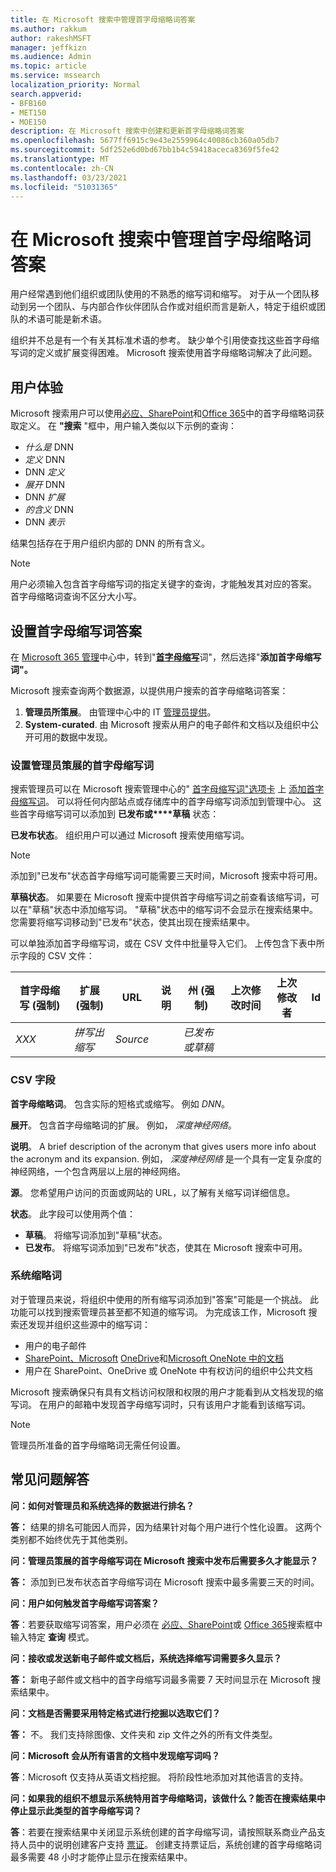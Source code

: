 ```yaml
---
title: 在 Microsoft 搜索中管理首字母缩略词答案
ms.author: rakkum
author: rakeshMSFT
manager: jeffkizn
ms.audience: Admin
ms.topic: article
ms.service: mssearch
localization_priority: Normal
search.appverid:
- BFB160
- MET150
- MOE150
description: 在 Microsoft 搜索中创建和更新首字母缩略词答案
ms.openlocfilehash: 5677ff6915c9e43e2559964c40086cb360a05db7
ms.sourcegitcommit: 5df252e6d0bd67bb1b4c59418aceca8369f5fe42
ms.translationtype: MT
ms.contentlocale: zh-CN
ms.lasthandoff: 03/23/2021
ms.locfileid: "51031365"
---
```

# <a name="manage-acronyms-answers-in-microsoft-search"></a>在 Microsoft 搜索中管理首字母缩略词答案

用户经常遇到他们组织或团队使用的不熟悉的缩写词和缩写。 对于从一个团队移动到另一个团队、与内部合作伙伴团队合作或对组织而言是新人，特定于组织或团队的术语可能是新术语。

组织并不总是有一个有关其标准术语的参考。 缺少单个引用使查找这些首字母缩写词的定义或扩展变得困难。 Microsoft 搜索使用首字母缩略词解决了此问题。

## <a name="what-users-experience"></a>用户体验

Microsoft 搜索用户可以使用[必应](https://Bing.com)[、SharePoint](https://products.office.com/sharepoint/collaboration)和[Office 365](https://Office.com)中的首字母缩略词获取定义。 在 **"搜索** "框中，用户输入类似以下示例的查询：

- *什么是* DNN
- *定义* DNN
- DNN *定义*
- *展开* DNN
- DNN *扩展*
- *的含义* DNN
- DNN *表示*

结果包括存在于用户组织内部的 DNN 的所有含义。

> [!NOTE]
> 用户必须输入包含首字母缩写词的指定关键字的查询，才能触发其对应的答案。 首字母缩略词查询不区分大小写。

## <a name="set-up-acronyms-answers"></a>设置首字母缩写词答案

在 [Microsoft 365 管理](https://admin.microsoft.com)中心中，转到"[**首字母缩写**](https://admin.microsoft.com/Adminportal/Home#/MicrosoftSearch/acronyms)词"，然后选择"**添加首字母缩写词"。**

Microsoft 搜索查询两个数据源，以提供用户搜索的首字母缩略词答案：

1. **管理员所策展**。 由管理中心中的 IT [管理员提供](https://admin.microsoft.com/Adminportal/Home#/MicrosoftSearch/acronyms)。
2. **System-curated**. 由 Microsoft 搜索从用户的电子邮件和文档以及组织中公开可用的数据中发现。

### <a name="set-up-admin-curated-acronyms"></a>设置管理员策展的首字母缩写词

搜索管理员可以在 Microsoft 搜索管理中心的" [首字母缩写词"选项卡](https://admin.microsoft.com/Adminportal/Home#/MicrosoftSearch/acronyms) 上  [添加首字母缩写词](https://admin.microsoft.com/Adminportal/Home#/MicrosoftSearch)。 可以将任何内部站点或存储库中的首字母缩写词添加到管理中心。 这些首字母缩写词可以添加到 **已发布或****草稿** 状态：

**已发布状态**。 组织用户可以通过 Microsoft 搜索使用缩写词。

> [!NOTE]
> 添加到"已发布"状态首字母缩写词可能需要三天时间，Microsoft 搜索中将可用。

**草稿状态**。 如果要在 Microsoft 搜索中提供首字母缩写词之前查看该缩写词，可以在"草稿"状态中添加缩写词。 "草稿"状态中的缩写词不会显示在搜索结果中。 您需要将缩写词移动到"已发布"状态，使其出现在搜索结果中。

可以单独添加首字母缩写词，或在 CSV 文件中批量导入它们。 上传包含下表中所示字段的 CSV 文件：

| 首字母缩写 (强制)  | 扩展 (强制)  | URL | 说明  | 州 (强制)  | 上次修改时间 | 上次修改者 | Id |
| --------- | --------- | --------- | ---------- | --------- |--------- |--------- |--------- |
| *XXX* | *拼写出缩写* | *Source* |  | *已发布或草稿* |  |  |  |

### <a name="csv-fields"></a>CSV 字段

**首字母缩略词**。 包含实际的短格式或缩写。 例如 *DNN*。

**展开**。 包含首字母缩略词的扩展。 例如， *深度神经网络*。

**说明**。 A brief description of the acronym that gives users more info about the acronym and its expansion. 例如， *深度神经网络* 是一个具有一定复杂度的神经网络，一个包含两层以上层的神经网络。

**源**。 您希望用户访问的页面或网站的 URL，以了解有关缩写词详细信息。

**状态**。 此字段可以使用两个值：

- **草稿**。 将缩写词添加到"草稿"状态。
- **已发布**。 将缩写词添加到"已发布"状态，使其在 Microsoft 搜索中可用。

### <a name="system-curated-acronyms"></a>系统缩略词

对于管理员来说，将组织中使用的所有缩写词添加到"答案"可能是一个挑战。 此功能可以找到搜索管理员甚至都不知道的缩写词。 为完成该工作，Microsoft 搜索还发现并组织这些源中的缩写词：

- 用户的电子邮件
- [SharePoint、Microsoft](https://products.office.com/sharepoint/collaboration) [OneDrive]( https://onedrive.live.com/about/)和[Microsoft OneNote 中的文档](https://www.onenote.com/)
- 用户在 SharePoint、OneDrive 或 OneNote 中有权访问的组织中公共文档

Microsoft 搜索确保只有具有文档访问权限和权限的用户才能看到从文档发现的缩写词。 在用户的邮箱中发现首字母缩写词时，只有该用户才能看到该缩写词。

> [!NOTE]
> 管理员所准备的首字母缩略词无需任何设置。

## <a name="frequently-asked-questions"></a>常见问题解答

**问：如何对管理员和系统选择的数据进行排名？**

**答：** 结果的排名可能因人而异，因为结果针对每个用户进行个性化设置。 这两个类别都不始终优先于其他类别。

**问：管理员策展的首字母缩写词在 Microsoft 搜索中发布后需要多久才能显示？**

**答：**  添加到已发布状态首字母缩写词在 Microsoft 搜索中最多需要三天的时间。

**问：用户如何触发首字母缩写词答案？**

**答**：若要获取缩写词答案，用户必须在 [必应](https://bing.com)[、SharePoint](https://products.office.com/sharepoint/collaboration)或 [Office 365](https://Office.com)搜索框中输入特定 **查询** 模式。

**问：接收或发送新电子邮件或文档后，系统选择缩写词需要多久显示？**

**答：** 新电子邮件或文档中的首字母缩写词最多需要 7 天时间显示在 Microsoft 搜索结果中。

**问：文档是否需要采用特定格式进行挖掘以选取它们？**

**答：** 不。 我们支持除图像、文件夹和 zip 文件之外的所有文件类型。

**问：Microsoft 会从所有语言的文档中发现缩写词吗？**

**答**：Microsoft 仅支持从英语文档挖掘。 将阶段性地添加对其他语言的支持。

**问：如果我的组织不想显示系统特用首字母缩略词，该做什么？能否在搜索结果中停止显示此类型的首字母缩写词？**

**答**：若要在搜索结果中关闭显示系统创建的首字母缩写词，请按照联系商业产品支持人员中的说明创建客户支持 [票证](/microsoft-365/admin/contact-support-for-business-products)。
创建支持票证后，系统创建的首字母缩略词最多需要 48 小时才能停止显示在搜索结果中。